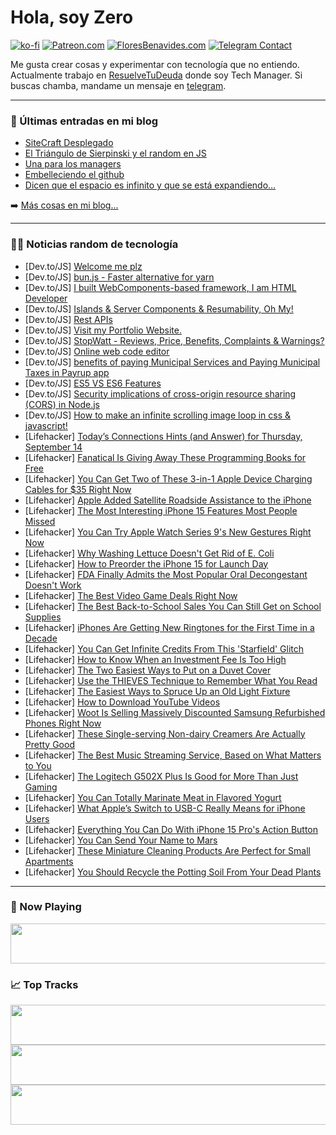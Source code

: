 # Hola, soy Zero

[![ko-fi](https://ko-fi.com/img/githubbutton_sm.svg)](https://ko-fi.com/J3J4N0LUK)
[![Patreon.com](https://img.shields.io/endpoint.svg?url=https%3A%2F%2Fshieldsio-patreon.vercel.app%2Fapi%3Fusername%3Dzerodragon%26type%3Dpatrons&style=for-the-badge)](https://patreon.com/zerodragon)
[![FloresBenavides.com](https://img.shields.io/website?down_message=oops&label=MiBlog&style=for-the-badge&up_message=online&url=https%3A%2F%2Ffloresbenavides.com)](https://floresbenavides.com)
[![Telegram Contact](https://img.shields.io/badge/escr%C3%ADbeme-ZeroDragon-%2326A5E4?style=for-the-badge&logo=telegram)](https://t.me/zerodragon)

Me gusta crear cosas y experimentar con tecnología que no entiendo.
Actualmente trabajo en [ResuelveTuDeuda](http://github.com/resuelve) donde soy Tech Manager.
Si buscas chamba, mandame un mensaje en [telegram](https://t.me/zerodragon).

---

### 📕 Últimas entradas en mi blog
<!-- BLOG-POST-LIST:START -->
- [SiteCraft Desplegado](https://floresbenavides.com/sitecraft-desplegado/)
- [El Triángulo de Sierpinski y el random en JS](https://floresbenavides.com/el-triangulo-de-sierpinski-y-el-random-en-js/)
- [Una para los managers](https://floresbenavides.com/una-para-los-managers/)
- [Embelleciendo el github](https://floresbenavides.com/embelleciendo-el-github/)
- [Dicen que el espacio es infinito y que se está expandiendo…](https://floresbenavides.com/dicen-que-el-espacio-es-infinito-y-que-se-esta-expandiendo/)
<!-- BLOG-POST-LIST:END -->

➡️ [Más cosas en mi blog...](https://floresbenavides.com)

---

### 👨‍💻 Noticias random de tecnología
<!-- TECH-POSTS:START -->
- [Dev.to/JS] [Welcome me plz](https://dev.to/smz01/welcome-me-plz-22c8)
- [Dev.to/JS] [bun.js - Faster alternative for yarn](https://dev.to/konfydev/bunjs-faster-alternative-for-yarn-4208)
- [Dev.to/JS] [I built WebComponents-based framework, I am HTML Developer](https://dev.to/oknoorap/i-built-webcomponents-based-framework-i-am-html-developer-2jjb)
- [Dev.to/JS] [Islands &amp; Server Components &amp; Resumability, Oh My!](https://dev.to/this-is-learning/islands-server-components-resumability-oh-my-319d)
- [Dev.to/JS] [Rest APIs](https://dev.to/kritikag1997/rest-apis-4836)
- [Dev.to/JS] [Visit my Portfolio Website.](https://dev.to/abj-hub/visit-my-portfolio-website-4a)
- [Dev.to/JS] [StopWatt - Reviews, Price, Benefits, Complaints &amp; Warnings?](https://dev.to/wattbuys3231/stopwatt-reviews-price-benefits-complaints-warnings-1hlm)
- [Dev.to/JS] [Online web code editor](https://dev.to/puneetkumar2010/online-web-code-edtior-2402)
- [Dev.to/JS] [benefits of paying Municipal Services and Paying Municipal Taxes in Payrup app](https://dev.to/rohith97/benefits-of-paying-municipal-services-and-paying-municipal-taxes-in-payrup-app-2n65)
- [Dev.to/JS] [ES5 VS ES6 Features](https://dev.to/frontendprofile_code/es5-vs-es6-features-f0m)
- [Dev.to/JS] [Security implications of cross-origin resource sharing &lpar;CORS&rpar; in Node.js](https://dev.to/snyk/security-implications-of-cross-origin-resource-sharing-cors-in-nodejs-54im)
- [Dev.to/JS] [How to make an infinite scrolling image loop in css &amp; javascript!](https://dev.to/analyze0/how-to-make-an-infinite-scrolling-image-loop-in-css-javascript-29ic)
- [Lifehacker] [Today’s Connections Hints &lpar;and Answer&rpar; for Thursday, September 14](https://lifehacker.com/connections-answer-today-september-14-2023-1850833559)
- [Lifehacker] [Fanatical Is Giving Away These Programming Books for Free](https://lifehacker.com/fanatical-is-giving-away-these-programming-books-for-fr-1850836134)
- [Lifehacker] [You Can Get Two of These 3-in-1 Apple Device Charging Cables for $35 Right Now](https://lifehacker.com/you-can-get-two-of-these-3-in-1-apple-device-charging-c-1850826264)
- [Lifehacker] [Apple Added Satellite Roadside Assistance to the iPhone](https://lifehacker.com/apple-added-satellite-roadside-assistance-to-the-iphone-1850835592)
- [Lifehacker] [The Most Interesting iPhone 15 Features Most People Missed](https://lifehacker.com/the-most-interesting-iphone-15-features-most-people-mis-1850835003)
- [Lifehacker] [You Can Try Apple Watch Series 9&#39;s New Gestures Right Now](https://lifehacker.com/you-can-try-apple-watch-series-9s-new-gestures-right-no-1850833719)
- [Lifehacker] [Why Washing Lettuce Doesn&#39;t Get Rid of E. Coli](https://lifehacker.com/whats-the-best-way-to-wash-my-produce-before-i-eat-it-1698311216)
- [Lifehacker] [How to Preorder the iPhone 15 for Launch Day](https://lifehacker.com/preorder-iphone-15-1850834405)
- [Lifehacker] [FDA Finally Admits the Most Popular Oral Decongestant Doesn&#39;t Work](https://lifehacker.com/fda-finally-admits-the-most-popular-oral-decongestant-d-1850835383)
- [Lifehacker] [The Best Video Game Deals Right Now](https://lifehacker.com/best-video-game-deals-1850752341)
- [Lifehacker] [The Best Back-to-School Sales You Can Still Get on School Supplies](https://lifehacker.com/the-best-back-to-school-sales-you-can-still-get-on-scho-1850835058)
- [Lifehacker] [iPhones Are Getting New Ringtones for the First Time in a Decade](https://lifehacker.com/new-iphone-ringtones-in-ios-17-1850835046)
- [Lifehacker] [You Can Get Infinite Credits From This &#39;Starfield&#39; Glitch](https://lifehacker.com/you-can-get-infinite-credits-from-this-starfield-glitch-1850835248)
- [Lifehacker] [How to Know When an Investment Fee Is Too High](https://lifehacker.com/how-to-know-when-an-investment-fee-is-too-high-1850805365)
- [Lifehacker] [The Two Easiest Ways to Put on a Duvet Cover](https://lifehacker.com/the-two-easiest-ways-to-get-a-duvet-cover-on-1850071716)
- [Lifehacker] [Use the THIEVES Technique to Remember What You Read](https://lifehacker.com/use-the-thieves-technique-to-remember-what-you-read-1850834800)
- [Lifehacker] [The Easiest Ways to Spruce Up an Old Light Fixture](https://lifehacker.com/the-easiest-ways-to-spruce-up-an-old-light-fixture-1850832942)
- [Lifehacker] [How to Download YouTube Videos](https://lifehacker.com/how-to-download-youtube-videos-1850825285)
- [Lifehacker] [Woot Is Selling Massively Discounted Samsung Refurbished Phones Right Now](https://lifehacker.com/woot-is-selling-massively-discounted-samsung-refurbishe-1850830489)
- [Lifehacker] [These Single-serving Non-dairy Creamers Are Actually Pretty Good](https://lifehacker.com/these-single-serving-non-dairy-creamers-are-actually-pr-1850831773)
- [Lifehacker] [The Best Music Streaming Service, Based on What Matters to You](https://lifehacker.com/best-music-streaming-services-1850832901)
- [Lifehacker] [The Logitech G502X Plus Is Good for More Than Just Gaming](https://lifehacker.com/logitech-g502x-plus-review-1850831969)
- [Lifehacker] [You Can Totally Marinate Meat in Flavored Yogurt](https://lifehacker.com/you-can-totally-marinate-meat-in-flavored-yogurt-1850832296)
- [Lifehacker] [What Apple’s Switch to USB-C Really Means for iPhone Users](https://lifehacker.com/what-apple-s-switch-to-usb-c-really-means-for-iphone-us-1850832175)
- [Lifehacker] [Everything You Can Do With iPhone 15 Pro&#39;s Action Button](https://lifehacker.com/everything-you-can-do-with-iphone-15-pros-action-button-1850832992)
- [Lifehacker] [You Can Send Your Name to Mars](https://lifehacker.com/you-can-send-your-name-to-mars-1850831943)
- [Lifehacker] [These Miniature Cleaning Products Are Perfect for Small Apartments](https://lifehacker.com/these-miniature-cleaning-products-are-perfect-for-small-1850831550)
- [Lifehacker] [You Should Recycle the Potting Soil From Your Dead Plants](https://lifehacker.com/you-should-recycle-the-potting-soil-from-your-dead-plan-1850830828)<!-- TECH-POSTS:END -->

---

### 🎵 Now Playing
<a href="https://spotify-now-playing-dun.vercel.app/now-playing?open"><img src="https://spotify-now-playing-dun.vercel.app/now-playing" width="540" height="64"></a>

### 📈 Top Tracks
<a href="https://spotify-now-playing-dun.vercel.app/top-tracks?i=1&open"><img src="https://spotify-now-playing-dun.vercel.app/top-tracks?i=1" width="540" height="64"></a>
<a href="https://spotify-now-playing-dun.vercel.app/top-tracks?i=2&open"><img src="https://spotify-now-playing-dun.vercel.app/top-tracks?i=2" width="540" height="64"></a>
<a href="https://spotify-now-playing-dun.vercel.app/top-tracks?i=3&open"><img src="https://spotify-now-playing-dun.vercel.app/top-tracks?i=3" width="540" height="64"></a>
